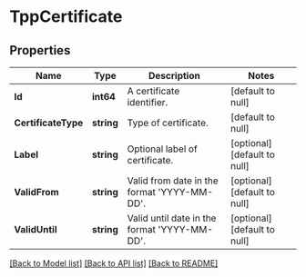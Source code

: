 # TppCertificate

## Properties
Name | Type | Description | Notes
------------ | ------------- | ------------- | -------------
**Id** | **int64** | A certificate identifier. | [default to null]
**CertificateType** | **string** | Type of certificate. | [default to null]
**Label** | **string** | Optional label of certificate. | [optional] [default to null]
**ValidFrom** | **string** | Valid from date in the format &#39;YYYY-MM-DD&#39;. | [optional] [default to null]
**ValidUntil** | **string** | Valid until date in the format &#39;YYYY-MM-DD&#39;. | [optional] [default to null]

[[Back to Model list]](../README.md#documentation-for-models) [[Back to API list]](../README.md#documentation-for-api-endpoints) [[Back to README]](../README.md)


